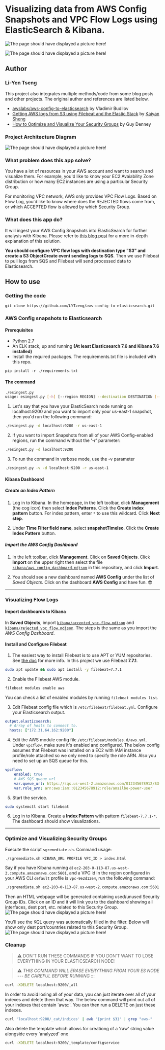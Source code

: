 # Visualizing data from AWS Config Snapshots and VPC Flow Logs using ElasticSearch & Kibana.

![The page should have displayed a picture here!](/images/AWS_Config.png)

![The page should have displayed a picture here!](/images/Rejected_VPC_Flow.png)

## Author
### Li-Yen Tseng
This project also integrates multiple methods/code from some blog posts and other projects. The original author and references are listed below.
- [awslabs/aws-config-to-elasticsearch](https://github.com/awslabs/aws-config-to-elasticsearch) by Vladimir Budilov
- [Getting AWS logs from S3 using Filebeat and the Elastic Stack](https://www.elastic.co/blog/getting-aws-logs-from-s3-using-filebeat-and-the-elastic-stack) by [Kaiyan Sheng](https://www.elastic.co/blog/author/kaiyan-sheng)
- [How to Optimize and Visualize Your Security Groups](https://aws.amazon.com/blogs/security/how-to-optimize-and-visualize-your-security-groups) by Guy Denney

### Project Architecture Diagram
![The page should have displayed a picture here!](/images/architecture.png)

### What problem does this app solve?
You have a lot of resources in your AWS account and want to search and visualize them. For example, you'd like to know your EC2 Avaiability Zone distribution or how many EC2 instances are using a particular Security Group. 

For monitoring VPC network, AWS only provides VPC Flow Logs. Based on Flow Log, you'd like to know where does the REJECTED flows come from, or which ACCEPTED flow is allowed by which Security Group.

### What does this app do?
It will ingest your AWS Config Snapshots into ElasticSearch for further analysis with Kibana. Please
refer to [this blog post](https://aws.amazon.com/blogs/developer/how-to-analyze-aws-config-snapshots-with-elasticsearch-and-kibana/)
for a more in-depth explanation of this solution.

**You should configure VPC flow logs with destination type "S3" and create a S3 ObjectCreate event sending logs to SQS**. Then we use Filebeat to pull logs from SQS and Filebeat will send processed data to Elasticsearch.

## How to use
### Getting the code
```
git clone https://github.com/LYTzeng/aws-config-to-elasticsearch.git
```

### AWS Config snapshots to Elasticsearch
#### Prerequisites
* Python 2.7
* An ELK stack, up and running **(At least Elasticsearch 7.6 and Kibana 7.6 installed)**
* Install the required packages. The requirements.txt file is included with this repo.
```
pip install -r ./requirements.txt
```

#### The command
```bash
./esingest.py
usage: esingest.py [-h] [--region REGION] --destination DESTINATION [--verbose]

```

1. Let's say that you have your ElasticSearch node running on localhost:9200 and you want to import only your us-east-1 snapshot, then you'd run the following command:
```bash
./esingest.py -d localhost:9200 -r us-east-1
```

2. If you want to import Snapshots from all of your AWS Config-enabled regions, run the command without the '-r' parameter:
```bash
./esingest.py -d localhost:9200
```
3. To run the command in verbose mode, use the -v parameter
```bash
./esingest.py -v -d localhost:9200 -r us-east-1
```

#### Kibana Dashboard
##### Create an Index Pattern
1. Log in to Kibana. In the homepage, in the left toolbar, click **Management** (the cog icon) then select **Index Patterns**. Click the **Create index pattern** button. For index pattern, enter `*` to use this wildcard. Click **Next step**.

2. Under **Time Filter field name**, select **snapshotTimeIso**. Click the **Create Index Pattern** button.

##### Import the AWS Config Dashboard
1. In the left toolbar, click **Management**. Click on **Saved Objects**. Click **Import** on the upper right then select the file [`kibana/aws_config_dashboard.ndjson`](kibana/aws_config_dashboard.ndjson) in this repository, and click **Import**.

2. You should see a new dashboard named **AWS Config** under the list of *Saved Objects*. Click on the dashboard **AWS Config** and have fun. 😎

***

### Visualizing Flow Logs
#### Import dashboards to Kibana
In **Saved Objects**, import [`kibana/accepted_vpc-flow.ndjson`](kibana/accepted_vpc-flow.ndjson) and [`kibana/rejected_vpc_flow.ndjson`](kibana/rejected_vpc_flow.ndjson). The steps is the same as you import the *AWS Config Dashboard*.

#### Install and Configure Filebeat
1. The easiest way to install Filebeat is to use APT or YUM repositories. See [the doc](https://www.elastic.co/guide/en/beats/filebeat/current/setup-repositories.html) for more info. In this project we use Filebeat **7.7.1**.
```bash
sudo apt update && sudo apt install -y filebeat=7.7.1
```
2. Enable the Fliebeat AWS module.
```bash
filebeat modules enable aws
```
You can check a list of enabled modules by running `filebeat modules list`.

3. Edit Filebeat config file which is `/etc/filebeat/filebeat.yml`. Configure your Elasticsearch output.
```yaml
output.elasticsearch:
  # Array of hosts to connect to.
  hosts: ["172.31.64.162:9200"]
```

4. Edit the AWS module config file `/etc/filebeat/modules.d/aws.yml`. Under `vpcflow`, make sure it's enabled and configured. The below config assumes that Filebeat was installed on a EC2 with IAM instance profile/role attached so we only need to specify the role ARN. Also you need to set up an SQS queue for this.
```yaml
vpcflow:
    enabled: true
    # AWS SQS queue url
    var.queue_url: https://sqs.us-west-2.amazonaws.com/012345678912/S3-flow-log
    var.role_arn: arn:aws:iam::012345678912:role/ansilbe-power-user
```

5. Start the service.
```bash
sudo systemctl start filebeat
```

6. Log in to Kibana. Create a **Index Pattern** with pattern `filebeat-7.7.1-*`. The dashboard should show visualizations.

***

### Optimize and Visualizing Security Groups
Execute the script `sgremediate.sh`. 
Command usage:
```
./sgremediate.sh KIBANA_URL PROFILE VPC_ID > index.html
```
Say if you have Kibana running at `ec2-203-0-113-87.us-west-2.compute.amazonaws.com:5601`, and a VPC id in the region configured in your AWS CLI `default` profile is `vpc-9e2d12e4`, run the following command:
```bash
./sgremediate.sh ec2-203-0-113-87.us-west-2.compute.amazonaws.com:5601 default vpc-9e2d12e4 > index.html
```
Then an HTML webpage will be generated containing used/unused Security Group IDs. Click on an ID and it will link you to the dashboard showing all interfaces, dest port, etc. related to this Security Group.
![The page should have displayed a picture here!](/images/index.html.png)

You'll see the KQL query was automatically filled in the filter. Below will show only dest port/countries related to this Security Group.
![The page should have displayed a picture here!](/images/filtered-dashboard.png)

### Cleanup
> :warning:
> DON'T RUN THESE COMMANDS IF YOU DON'T WANT TO LOSE EVERYTHING IN YOUR ELASTICSEARCH NODE!

> :warning: _THIS COMMAND WILL ERASE EVERYTHING FROM YOUR ES NODE --- BE CAREFUL BEFORE RUNNING_
:::
```bash
curl -XDELETE localhost:9200/_all
```

In order to avoid losing all of your data, you can just iterate over all of your indexes and delete them that way. The below command will print out all of your indexes that contain 'aws::'. You can then run a DELETE on just these indexes.
```bash
curl 'localhost:9200/_cat/indices' | awk '{print $3}' | grep "aws-"
```

Also delete the template which allows for creationg of a 'raw' string value alongside every 'analyzed' one
```bash
curl -XDELETE localhost:9200/_template/configservice
```
